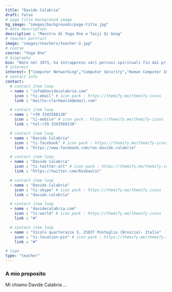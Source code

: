```yaml
---
title: "Davide Calabria"
draft: false
# page title background image
bg_image: "images/backgrounds/page-title.jpg"
# meta description
description : "Maestro di Yoga One e Taiji Qi Gong"
# teacher portrait
image: "images/teachers/teacher-2.jpg"
# course
course: "Yoga One"
# biography
bio: "Nato nel 1973, ha intrappreso vari percosi spirituali fin dai primi vent'anni, completando il percorso diventando Rasta nel 2016."
# interest
interest: ["Computer Networking","Computer Security","Human Computer Interfacing"]
# contact info
contact:
  # contact item loop
  - name : "info@davidecalabria.com"
    icon : "ti-email" # icon pack : https://themify.me/themify-icons
    link : "mailto:clarkmalik@email.com"

  # contact item loop
  - name : "+39 3343568138"
    icon : "ti-mobile" # icon pack : https://themify.me/themify-icons
    link : "tel:+39 3343568138"

  # contact item loop
  - name : "Davide Calabria"
    icon : "ti-facebook" # icon pack : https://themify.me/themify-icons
    link : "https://www.facebook.com/ras.davide.calabria"

  # contact item loop
  - name : "Davide Calabria"
    icon : "ti-twitter-alt" # icon pack : https://themify.me/themify-icons
    link : "https://twitter.com/RasDavCal"

  # contact item loop
  - name : "Davide Calabria"
    icon : "ti-skype" # icon pack : https://themify.me/themify-icons
    link : "davide.calabria"

  # contact item loop
  - name : "davidecalabria.com"
    icon : "ti-world" # icon pack : https://themify.me/themify-icons
    link : "#"

  # contact item loop
  - name : "Vicolo quarterazzo 5, 25037 Pontoglio (Brescia)- Italia"
    icon : "ti-location-pin" # icon pack : https://themify.me/themify-icons
    link : "#"

# type
type: "teacher"
---
```


### A mio proposito

Mi chiamo Davide Calabria ...
